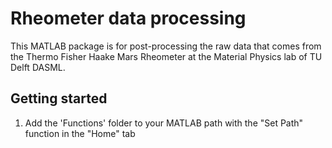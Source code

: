 # Rheometer data processing

This MATLAB package is for post-processing the raw data that comes from the Thermo Fisher Haake Mars Rheometer at the Material Physics lab of TU Delft DASML.

## Getting started
1. Add the 'Functions' folder to your MATLAB path with the "Set Path" function in the "Home" tab
